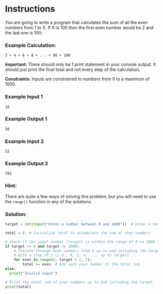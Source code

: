 # Instructions
You are going to write a program that calculates the sum of all the even numbers from 1 to X. If X is 100 then the first even number would be 2 and the last one is 100:

### Example Calculation:
```
2 + 4 + 6 + 8 + ... + 98 + 100
```
**Important:** There should only be 1 print statement in your console output. It should just print the final total and not every step of the calculation.

**Constraints:** Inputs are constrained to numbers from 0 to a maximum of 1000.

### Example Input 1
```
10
```
### Example Output 1
```
30
```
### Example Input 2
```
52
```
### Example Output 2
```
702
```
### Hint:
There are quite a few ways of solving this problem, but you will need to use the `range()` function in any of the solutions.

### Solution:

```python
target = int(input("Enter a number between 0 and 1000"))  # Enter a number between 0 and 1000

total = 0  # Initialize total to accumulate the sum of even numbers

# Check if the input number (target) is within the range of 0 to 1000
if target >= 0 and target <= 1000:
    # Iterate through even numbers from 0 up to and including the target
    # with a step of 2 (i.e., 0, 2, 4, ..., up to target)
    for even in range(0, target + 1, 2):
        total += even  # Add each even number to the total sum
else:
  print("Invalid input")

# Print the total sum of even numbers up to and including the target
print(total)

```
